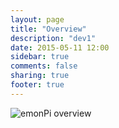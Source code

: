 ```yaml
---
layout: page
title: "Overview"
description: "dev1"
date: 2015-05-11 12:00
sidebar: true
comments: false
sharing: true
footer: true
---
```


![emonPi overview](https://github.com/openenergymonitor/emonpi/raw/master/docs/emonPi_System_Diagram.png)
